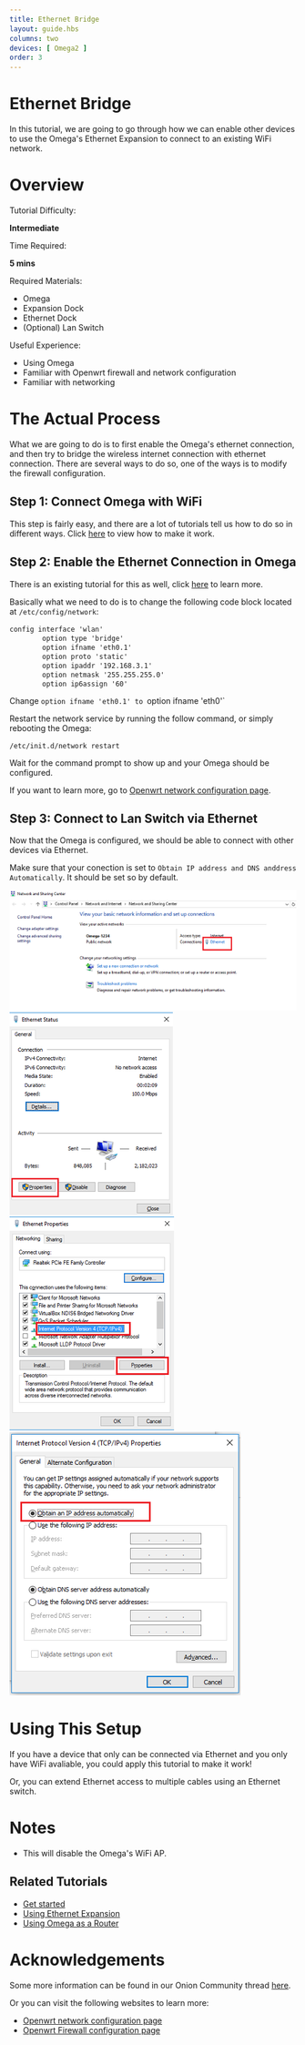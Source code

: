 ```yaml
---
title: Ethernet Bridge
layout: guide.hbs
columns: two
devices: [ Omega2 ]
order: 3
---
```


# Ethernet Bridge

In this tutorial, we are going to go through how we can enable other devices to use the Omega's Ethernet Expansion to connect to an existing WiFi network.

# Overview 

Tutorial Difficulty:

**Intermediate**

Time Required:

**5 mins**

Required Materials:
* Omega
* Expansion Dock
* Ethernet Dock
* (Optional) Lan Switch

Useful Experience:
* Using Omega
* Familiar with Openwrt firewall and network configuration
* Familiar with networking

[//]: # (The Actual Process)

# The Actual Process

What we are going to do is to first enable the Omega's ethernet connection, and then try to bridge the wireless internet connection with ethernet connection. There are several ways to do so, one of the ways is to modify the firewall configuration.


[//]: # (The Steps)

## Step 1: Connect Omega with WiFi

This step is fairly easy, and there are a lot of tutorials tell us how to do so in different ways. Click [here](../Get-Started) to view how to make it work.

[//]: # (Step 2)

## Step 2: Enable the Ethernet Connection in Omega

There is an existing tutorial for this as well, click [here](./Expansions/Using-the-Ethernet-Expansion) to learn more.

Basically what we need to do is to change the following code block located at `/etc/config/network`:

```
config interface 'wlan'
        option type 'bridge'
        option ifname 'eth0.1'
        option proto 'static'
        option ipaddr '192.168.3.1'
        option netmask '255.255.255.0'
        option ip6assign '60'

```

Change `option ifname 'eth0.1' to `option ifname 'eth0'`


Restart the network service by running the follow command, or simply rebooting the Omega:

```
/etc/init.d/network restart
```
Wait for the command prompt to show up and your Omega should be configured.

If you want to learn more, go to [Openwrt network configuration page](https://wiki.openwrt.org/doc/uci/network).

[//]: # (Step 3)
## Step 3: Connect to Lan Switch via Ethernet

Now that the Omega is configured, we should be able to connect with other devices via Ethernet.

Make sure that your conection is set to `Obtain IP address and DNS anddress Automatically`. It should be set so by default.

![pic](../img/wifi-bridge-pic-1.png)
![pic](../img/wifi-bridge-pic-2.png)
![pic](../img/wifi-bridge-pic-3.png)
![pic](../img/wifi-bridge-pic-4.png)

[//]: # (Using the Project)

# Using This Setup

If you have a device that only can be connected via Ethernet and you only have WiFi avaliable, you could apply this tutorial to make it work!

Or, you can extend Ethernet access to multiple cables using an Ethernet switch.

# Notes

* This will disable the Omega's WiFi AP.

## Related Tutorials

* [Get started](../Get-Started)
* [Using Ethernet Expansion](./Expansions/Using-the-Ethernet-Expansion)
* [Using Omega as a Router](./Using-Omega-As-A-Router)


[//]: # (Acknowledgements)

# Acknowledgements

Some more information can be found in our Onion Community thread [here](https://community.onion.io/topic/694/wireless-setup).

Or you can visit the following websites to learn more:
* [Openwrt network configuration page](https://wiki.openwrt.org/doc/uci/network)
* [Openwrt Firewall configuration page](https://wiki.openwrt.org/doc/uci/firewall)
